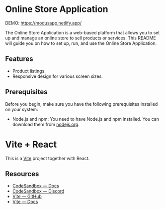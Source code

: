 
# Online Store Application

DEMO: https://modusapp.netlify.app/

The Online Store Application is a web-based platform that allows you to set up and manage an online store to sell products or services. This README will guide you on how to set up, run, and use the Online Store Application.

## Features

- Product listings.
- Responsive design for various screen sizes.

## Prerequisites

Before you begin, make sure you have the following prerequisites installed on your system:

- Node.js and npm: You need to have Node.js and npm installed. You can download them from [nodejs.org](https://nodejs.org/).

# Vite + React

This is a [Vite](https://vitejs.dev) project together with React.



## Resources

- [CodeSandbox — Docs](https://codesandbox.io/docs/projects)
- [CodeSandbox — Discord](https://discord.gg/Ggarp3pX5H)
- [Vite — GitHub](https://github.com/vitejs/vite)
- [Vite — Docs](https://vitejs.dev/guide/)

